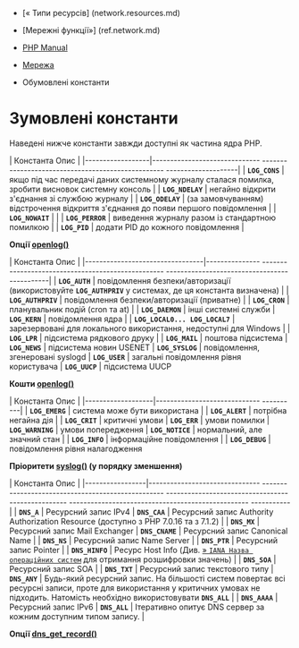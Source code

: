 - [« Типи ресурсів] (network.resources.md)
- [Мережні функції»] (ref.network.md)

- [PHP Manual](index.md)
- [Мережа](book.network.md)
- Обумовлені константи

# Зумовлені константи

Наведені нижче константи завжди доступні як частина ядра PHP.

| Константа Опис |
|------------------|------------------------------ -------------------------------------------------- --------------------|
| **`LOG_CONS`** | якщо під час передачі даних системному журналу сталася помилка, зробити висновок системну консоль |
| **`LOG_NDELAY`** | негайно відкрити з'єднання зі службою журналу |
| **`LOG_ODELAY`** | (за замовчуванням) відстрочення відкриття з'єднання до появи першого повідомлення |
| **`LOG_NOWAIT`** | |
| **`LOG_PERROR`** | виведення журналу разом із стандартною помилкою |
| **`LOG_PID`** | додати PID до кожного повідомлення |

**Опції [openlog()](function.openlog.md)**

| Константа Опис |
|---------------------------------|--------------- -------------------------------------------------- ---------------------------------------------|
| **`LOG_AUTH`** | повідомлення безпеки/авторизації (використовуйте **`LOG_AUTHPRIV`** у системах, де ця константа визначена) |
| **`LOG_AUTHPRIV`** | повідомлення безпеки/авторизації (приватне) |
| **`LOG_CRON`** | планувальник подій (cron та at) |
| **`LOG_DAEMON`** | інші системні служби
| **`LOG_KERN`** | повідомлення ядра |
| **`LOG_LOCAL0... LOG_LOCAL7`** | зарезервовані для локального використання, недоступні для Windows |
| **`LOG_LPR`** | підсистема рядкового друку |
| **`LOG_MAIL`** | поштова підсистема
| **`LOG_NEWS`** | підсистема новин USENET
| **`LOG_SYSLOG`** | повідомлення, згенеровані syslogd
| **`LOG_USER`** | загальні повідомлення рівня користувача
| **`LOG_UUCP`** | підсистема UUCP

**Кошти [openlog()](function.openlog.md)**

| Константа Опис |
|-------------------|----------------------------- ----------|
| **`LOG_EMERG`** | система може бути використана |
| **`LOG_ALERT`** | потрібна негайна дія |
| **`LOG_CRIT`** | критичні умови
| **`LOG_ERR`** | умови помилки
| **`LOG_WARNING`** | умови попередження
| **`LOG_NOTICE`** | нормальний, але значний стан |
| **`LOG_INFO`** | інформаційне повідомлення |
| **`LOG_DEBUG`** | повідомлення рівня налагодження

**Пріоритети [syslog()](function.syslog.md) (у порядку зменшення)**

| Константа Опис |
|-----------------|------------------------------- -------------------------------------------------- -------------------------------------------------- -------------------------------------------------- -----------|
| **`DNS_A`** | Ресурсний запис IPv4
| **`DNS_CAA`** | Ресурсний запис Authority Authorization Resource (доступно з PHP 7.0.16 та з 7.1.2) |
| **`DNS_MX`** | Ресурсний запис Mail Exchanger
| **`DNS_CNAME`** | Ресурсний запис Canonical Name |
| **`DNS_NS`** | Ресурсний запис Name Server |
| **`DNS_PTR`** | Ресурсний запис Pointer |
| **`DNS_HINFO`** | Ресурс Host Info (Див. [» `IANA Назва операційних систем`](http://www.iana.org/assignments/operating-system-names) для отримання розшифровки значень) |
| **`DNS_SOA`** | Ресурсний запис SOA |
| **`DNS_TXT`** | Ресурсний запис текстового типу
| **`DNS_ANY`** | Будь-який ресурсний запис. На більшості систем повертає всі ресурсні записи, проте для використання у критичних умовах не підходить. Натомість необхідно використовувати **`DNS_ALL`** |
| **`DNS_AAAA`** | Ресурсний запис IPv6
| **`DNS_ALL`** | Ітеративно опитує DNS сервер за кожним доступним типом запису. |

**Опції [dns_get_record()](function.dns-get-record.md)**
